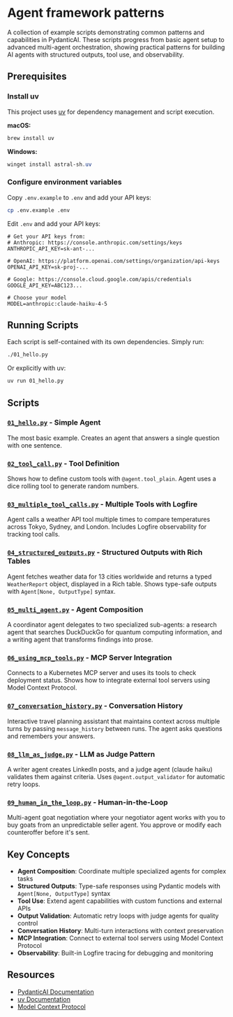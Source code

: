 # Agent framework patterns

A collection of example scripts demonstrating common patterns and capabilities in PydanticAI. These scripts progress from basic agent setup to advanced multi-agent orchestration, showing practical patterns for building AI agents with structured outputs, tool use, and observability.

## Prerequisites

### Install uv

This project uses [uv](https://docs.astral.sh/uv/) for dependency management and script execution.

**macOS:**
```bash
brew install uv
```

**Windows:**
```powershell
winget install astral-sh.uv
```

### Configure environment variables

Copy `.env.example` to `.env` and add your API keys:

```bash
cp .env.example .env
```

Edit `.env` and add your API keys:

```env
# Get your API keys from:
# Anthropic: https://console.anthropic.com/settings/keys
ANTHROPIC_API_KEY=sk-ant-...

# OpenAI: https://platform.openai.com/settings/organization/api-keys
OPENAI_API_KEY=sk-proj-...

# Google: https://console.cloud.google.com/apis/credentials
GOOGLE_API_KEY=ABC123...

# Choose your model
MODEL=anthropic:claude-haiku-4-5
```

## Running Scripts

Each script is self-contained with its own dependencies. Simply run:

```bash
./01_hello.py
```

Or explicitly with uv:

```bash
uv run 01_hello.py
```

## Scripts

### [`01_hello.py`](01_hello.py) - Simple Agent
The most basic example. Creates an agent that answers a single question with one sentence.

### [`02_tool_call.py`](02_tool_call.py) - Tool Definition
Shows how to define custom tools with `@agent.tool_plain`. Agent uses a dice rolling tool to generate random numbers.

### [`03_multiple_tool_calls.py`](03_multiple_tool_calls.py) - Multiple Tools with Logfire
Agent calls a weather API tool multiple times to compare temperatures across Tokyo, Sydney, and London. Includes Logfire observability for tracking tool calls.

### [`04_structured_outputs.py`](04_structured_outputs.py) - Structured Outputs with Rich Tables
Agent fetches weather data for 13 cities worldwide and returns a typed `WeatherReport` object, displayed in a Rich table. Shows type-safe outputs with `Agent[None, OutputType]` syntax.

### [`05_multi_agent.py`](05_multi_agent.py) - Agent Composition
A coordinator agent delegates to two specialized sub-agents: a research agent that searches DuckDuckGo for quantum computing information, and a writing agent that transforms findings into prose.

### [`06_using_mcp_tools.py`](06_using_mcp_tools.py) - MCP Server Integration
Connects to a Kubernetes MCP server and uses its tools to check deployment status. Shows how to integrate external tool servers using Model Context Protocol.

### [`07_conversation_history.py`](07_conversation_history.py) - Conversation History
Interactive travel planning assistant that maintains context across multiple turns by passing `message_history` between runs. The agent asks questions and remembers your answers.

### [`08_llm_as_judge.py`](08_llm_as_judge.py) - LLM as Judge Pattern
A writer agent creates LinkedIn posts, and a judge agent (claude haiku) validates them against criteria. Uses `@agent.output_validator` for automatic retry loops.

### [`09_human_in_the_loop.py`](09_human_in_the_loop.py) - Human-in-the-Loop
Multi-agent goat negotiation where your negotiator agent works with you to buy goats from an unpredictable seller agent. You approve or modify each counteroffer before it's sent.

## Key Concepts

- **Agent Composition**: Coordinate multiple specialized agents for complex tasks
- **Structured Outputs**: Type-safe responses using Pydantic models with `Agent[None, OutputType]` syntax
- **Tool Use**: Extend agent capabilities with custom functions and external APIs
- **Output Validation**: Automatic retry loops with judge agents for quality control
- **Conversation History**: Multi-turn interactions with context preservation
- **MCP Integration**: Connect to external tool servers using Model Context Protocol
- **Observability**: Built-in Logfire tracing for debugging and monitoring

## Resources

- [PydanticAI Documentation](https://ai.pydantic.dev/)
- [uv Documentation](https://docs.astral.sh/uv/)
- [Model Context Protocol](https://modelcontextprotocol.io/)

